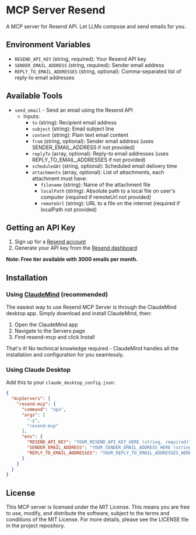 # MCP Server Resend

A MCP server for Resend API. Let LLMs compose and send emails for you.

## Environment Variables

- `RESEND_API_KEY` (string, required): Your Resend API key
- `SENDER_EMAIL_ADDRESS` (string, required): Sender email address
- `REPLY_TO_EMAIL_ADDRESSES` (string, optional): Comma-separated list of reply-to email addresses

## Available Tools

- `send_email` - Send an email using the Resend API
  - Inputs:
    - `to` (string): Recipient email address
    - `subject` (string): Email subject line
    - `content` (string): Plain text email content
    - `from` (string, optional): Sender email address (uses SENDER_EMAIL_ADDRESS if not provided)
    - `replyTo` (array, optional): Reply-to email addresses (uses REPLY_TO_EMAIL_ADDRESSES if not provided)
    - `scheduledAt` (string, optional): Scheduled email delivery time
    - `attachments` (array, optional): List of attachments, each attachment must have:
      - `filename` (string): Name of the attachment file
      - `localPath` (string): Absolute path to a local file on user's computer (required if remoteUrl not provided)
      - `remoteUrl` (string): URL to a file on the internet (required if localPath not provided)

## Getting an API Key

1. Sign up for a [Resend account](https://resend.com/)
2. Generate your API key from the [Resend dashboard](https://resend.com/api-keys)

**Note: Free tier available with 3000 emails per month.**

## Installation

### Using [ClaudeMind](https://claudemind.com/) (recommended)

The easiest way to use Resend MCP Server is through the ClaudeMind desktop app. Simply download and install ClaudeMind, then:

1. Open the ClaudeMind app
2. Navigate to the Servers page
3. Find resend-mcp and click Install

That's it! No technical knowledge required - ClaudeMind handles all the installation and configuration for you seamlessly.

### Using Claude Desktop

Add this to your `claude_desktop_config.json`:

```json
{
  "mcpServers": {
    "resend-mcp": {
      "command": "npx",
      "args": [
        "-y",
        "resend-mcp"
      ],
      "env": {
        "RESEND_API_KEY": "YOUR_RESEND_API_KEY_HERE (string, required)",
        "SENDER_EMAIL_ADDRESS": "YOUR_SENDER_EMAIL_ADDRESS_HERE (string, required)",
        "REPLY_TO_EMAIL_ADDRESSES": "YOUR_REPLY_TO_EMAIL_ADDRESSES_HERE (string, optional, comma delimited)"
      }
    }
  }
}
```


## License

This MCP server is licensed under the MIT License. This means you are free to use, modify, and distribute the software, subject to the terms and conditions of the MIT License. For more details, please see the LICENSE file in the project repository.